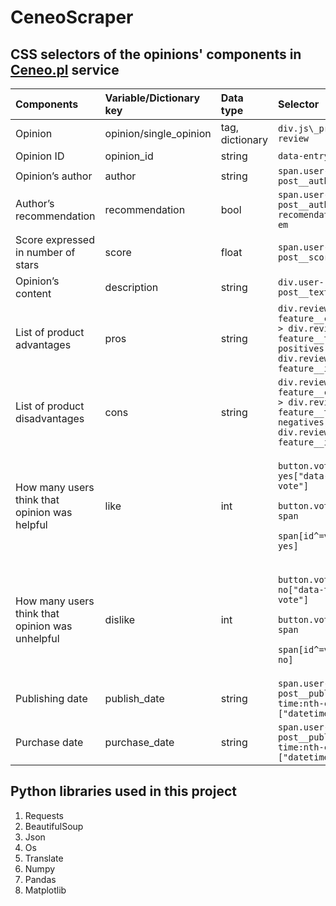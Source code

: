 # CeneoScraper

## CSS selectors of the opinions' components in [Ceneo.pl](https://www.ceneo.pl/) service

|Components|Variable/Dictionary key|Data type|Selector|
| :- | :- | :- | :- |
|Opinion|opinion/single\_opinion|tag, dictionary|`div.js\_product-review`|
|Opinion ID|opinion\_id|string|`data-entry-id"`|
|Opinion’s author|author|string|`span.user-post__author-name`|
|Author’s recommendation|recommendation|bool|`span.user-post__author-recomendation > em`|
|Score expressed in number of stars|score|float|`span.user-post__score-count`|
|Opinion’s content|description|string|`div.user-post__text`|
|List of product advantages|pros|string|`div.review-feature__col:has( > div.review-feature__title--positives) > div.review-feature__item`|
|List of product disadvantages|cons|string|`div.review-feature__col:has( > div.review-feature__title--negatives) > div.review-feature__item`|
|How many users think that opinion was helpful|like|int|<p>`button.vote-yes["data-total-vote"]`</p><p>`button.vote-yes > span`</p><p>`span[id^=votes-yes]`</p>|
|How many users think that opinion was unhelpful|dislike|int|<p>`button.vote-no["data-total-vote"]`</p><p>`button.vote-no > span`</p><p>`span[id^=votes-no]`</p>|
|Publishing date|publish\_date|string|`span.user-post__published > time:nth-child(1) ["datetime"]`|
|Purchase date|purchase\_date|string|`span.user-post__published > time:nth-child(2) ["datetime"]`|

## Python libraries used in this project
1. Requests
2. BeautifulSoup
3. Json
4. Os
5. Translate
6. Numpy
7. Pandas
8. Matplotlib